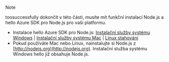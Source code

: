 
> [!NOTE]
> toosuccessfully dokončit v této části, musíte mít funkční instalací Node.js a hello Azure SDK pro Node.js pro vaši platformu.
> 
> * Instalace hello Azure SDK pro Node.js: [Instalační služby systému Windows](http://go.microsoft.com/fwlink/?LinkId=254279) | [Instalační služby systému Mac](http://go.microsoft.com/fwlink/?LinkId=253471) | [Linux stahování](http://go.microsoft.com/fwlink/?LinkId=253472)
> * Pokud používáte Mac nebo Linux, nainstalujte si Node.js z [http://nodejs.org](http://nodejs.org). Instalační služba systému Windows hello již obsahuje Node.js.
> 
> 
